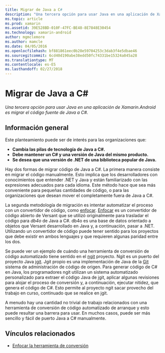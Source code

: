 ```yaml
---
title: Migrar de Java a C#
description: "Una tercera opción para usar Java en una aplicación de Xamarin.Android es migrar el código fuente de Java a C#."
ms.topic: article
ms.prod: xamarin
ms.assetid: 39E528BD-010F-47FC-BE48-8E7848E30454
ms.technology: xamarin-android
author: mgmclemore
ms.author: mamcle
ms.date: 04/05/2016
ms.openlocfilehash: bf881861eec0b28e59704253c3dab3f4e5dbae46
ms.sourcegitcommit: 6cd40d190abe38edd50fc74331be15324a845a28
ms.translationtype: MT
ms.contentlocale: es-ES
ms.lasthandoff: 02/27/2018
---
```

# <a name="porting-java-to-c"></a>Migrar de Java a C#

_Una tercera opción para usar Java en una aplicación de Xamarin.Android es migrar el código fuente de Java a C#._

## <a name="overview"></a>Información general

Este planteamiento puede ser de interés para las organizaciones que:

-  **Cambia las pilas de tecnología de Java a C#.**
-  **Debe mantener un C# y una versión de Java del mismo producto.**
-  **Se desea que una versión de .NET de una biblioteca popular de Java.**


Hay dos formas de migrar código de Java a C#. La primera manera consiste en migrar el código manualmente. Esto implica que los desarrolladores con conocimientos que entender .NET y Java y están familiarizado con las expresiones adecuados para cada idioma. Este método hace que sea más conveniente para pequeñas cantidades de código, o para las organizaciones que desean mover el completamente fuera de Java a C#.

La segunda metodología de migración es intentar automatizar el proceso con un convertidor de código, como [enfocar](https://github.com/mono/sharpen). [Enfocar](https://github.com/mono/sharpen) es un convertidor de código abierto de Versant que se utilizó originalmente para trasladar el código para *db4o* de Java a C#. db4o es una base de datos orientado a objetos que Versant desarrollado en Java y, a continuación, pasar a .NET. Utilizando un convertidor de código puede tener sentido para los proyectos que debe existir en ambos lenguajes y que requieren algunas paridad entre los dos.

Se puede ver un ejemplo de cuándo una herramienta de conversión de código automatizado tiene sentido en el [ngit](https://github.com/mono/ngit) proyecto.
Ngit es un puerto del proyecto Java [jgit](http://eclipse.org/).
Jgit propio es una implementación de Java de la [Git](http://git-scm.com/) sistema de administración de código de origen. Para generar código de C# en Java, los programadores ngit utilizan un sistema automatizado personalizado para extraer el código Java de jgit, aplicar algunas revisiones para alojar el proceso de conversión y, a continuación, ejecutar nitidez, que genera el código de C#. Esto permite al proyecto ngit sacar provecho del trabajo en curso, continuado que se realice en jgit.

A menudo hay una cantidad no trivial de trabajo relacionados con una herramienta de conversión de código automatizado de arranque y esto puede resultar una barrera para usar. En muchos casos, puede ser más sencillo y fácil de puerto Java a C# manualmente.



## <a name="related-links"></a>Vínculos relacionados

- [Enfocar la herramienta de conversión](https://github.com/mono/sharpen)
